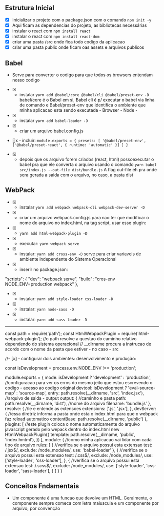 ## Estrutura Inicial
 
- [x] Inicializar o projeto com o package.json com o comando `npm init -y`
- [x] Aqui ficam as dependencias do projeto, as bibliotecas necessárias
- [x] instalar o react com `npm install react`
- [x] instalar o react com `npm install react-dom`
- [x] criar uma pasta /src onde fica todo codigo da aplicacao
- [x] criar uma pasta public onde ficam oas assets e arquivos publicos

## Babel

- Serve para converter o codigo para que todos os browsers entendam nosso codigo

- [x] - instalar `yarn add @babel/core @babel/cli @babel/preset-env -D`
babel/core é o Babel em si, Babel cli é p/ executar o babel via linha de comando e Babel/preset-env que identifica o ambiente que minha aplicacao esta sendo executada - Browser - Node -
- [x] - instalar `yarn add babel-loader -D`
- [x] - criar um arquivo babel.config.js
- []x - incluir: 
`module.exports = { presets: [ '@babel/preset-env', ['@babel/preset-react', { runtime: 'automatic' }] ] }`
- [x] - depois que os arquivo forem criados (react, html) possoexecutar o babel pra que ele converta o arquivo usando o comando `yarn babel src/index.js --out-file dist/bundle.js` A flag out-file eh pra onde sera gerada a saida com o arquivo, no caso, a pasta dist


## WebPack

- [x] - instalar `yarn add webpack webpack-cli webpack-dev-server -D`
- [x] - criar um arquivo webpack.config.js
para nao ter que modificar o nome do arquivo no index.html, na tag script, usar esse plugin:
- [x] - `yarn add html-webpack-plugin -D`
- [x] - executar: `yarn webpack serve`
- [x] - instalar: `yarn add cross-env -D` serve para criar variaveis de ambiente independente do Sistema Operacional
- [x] - inserir no package.json: 

"scripts": {
    "dev": "webpack serve",
    "build": "cros-env NODE_ENV=production webpack"
},

- [x] - instalar: `yarn add style-loader css-loader -D`
- [x] - instalar: `yarn node-sass -D`
- [x] - instalar: `yarn add sass-loader -D`

--------------------------------------------------------------------------------------------
const path = require('path');
const HtmlWebpackPlugin = require('html-webpack-plugin');
//o path resolve a questao do caminho relativo dependendo do sistema operacional
// __dirname procura a instrucao de acordo com o nome da pasta que estiver - no caso - src

//- [x] - configurar dois ambientes: desenvolvimento e produção:

const isDevelopment = process.env.NODE_ENV !==  'production';

module.exports = {
    mode: isDevelopment ? 'development' : 'production',
    //configuracao para ver os erros do mesmo jeito que estou escrevendo o codigo - acesso ao codigo original
    devtool: isDevelopment ? 'eval-source-map' : 'source-map',
    entry: path.resolve(__dirname, 'src', 'index.jsx'),
    //arquivo de saida - output 
    output: {
        //caminho e pasta
        path: path.resolve(__dirname, 'dist'),
        //nome do arquivo
        filename: 'bundle.js'
    },
    resolve: {
        //le e entende as extensoes
        extensions: ['.js', '.jsx'],
    },
    devServer: {
        //essa diretriz informa a pasta onde esta o index.html para que o webpack faz reload automatico
        contentBase: path.resolve(__dirname, 'public')
    },
    plugins: [
        //este plugin coloca o nome automaticamente do arquivo javascript gerado pelo wepack dentro do index.html
        new HtmlWebpackPlugin({
            template: path.resolve(__dirname, 'public', 'index.hmtml'), 
        })
    ],
    module: {
        //como minha aplicacao vai lidar com cada tipo de arquivo
        rules: [
            {
                //verifica se o arquivo possui esta extensao
                test: /\.jsx$/,
                exclude: /node_modules/,
                use: 'babel-loader'
            },
            {
                //verifica se o arquivo possui esta extensao
                test: /\.css$/,
                exclude: /node_modules/,
                use: ['style-loader', 'css-loader'],
            },
            {
                //verifica se o arquivo possui esta extensao
                test: /\.scss$/,
                exclude: /node_modules/,
                use: ['style-loader', 'css-loader', 'sass-loader'],
            }
        ]
    }
}

## Conceitos Fndamentais

- Um componente é uma funcao que devolve um HTML. Geralmente, o componente sempre comeca com letra maiuscula e um componente por arquivo, por convenção